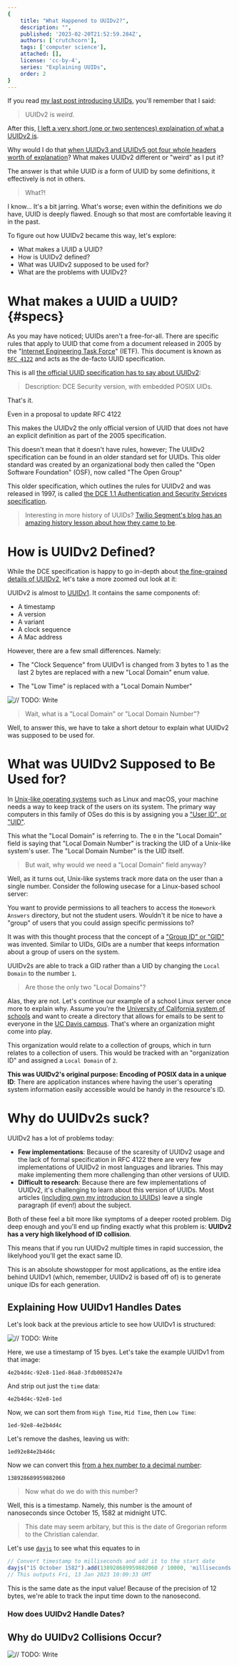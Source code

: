 ```yaml
---
{
    title: "What Happened to UUIDv2?",
    description: "",
    published: '2023-02-20T21:52:59.284Z',
    authors: ['crutchcorn'],
    tags: ['computer science'],
    attached: [],
    license: 'cc-by-4',
    series: "Explaining UUIDs",
    order: 2
}
---
```


If you read [my last post introducing UUIDs](/posts/what-are-uuids), you'll remember that I said:

> UUIDv2 is _weird_.

After this, [I left a very short (one or two sentences) explaination of what a UUIDv2 is](/posts/what-are-uuids#UUIDv2).

Why would I do that [when UUIDv3 and UUIDv5 got four whole headers worth of explanation](/posts/what-are-uuids#UUIDv3and5)? What makes UUIDv2 different or "weird" as I put it?

The answer is that while UUID _is_ a form of UUID by some definitions, it effectively is not in others.

> What?!

I know... It's a bit jarring. What's worse; even within the definitions we _do_ have, UUID is deeply flawed. Enough so that most are comfortable leaving it in the past.

To figure out how UUIDv2 became this way, let's explore:

- What makes a UUID a UUID?
- How is UUIDv2 defined?
- What was UUIDv2 supposed to be used for?
- What are the problems with UUIDv2?

<!-- // TODO: Add links -->

# What makes a UUID a UUID? {#specs}

As you may have noticed; UUIDs aren't a free-for-all. There are specific rules that apply to UUID that come from a document released in 2005 by the "[Internet Engineering Task Force](https://www.ietf.org/)" (IETF). This document is known as [`RFC 4122`](https://datatracker.ietf.org/doc/html/rfc4122) and acts as the de-facto UUID specification.

This is all [the official UUID specification has to say about UUIDv2](https://datatracker.ietf.org/doc/html/rfc4122#section-4.1.3): 

> Description: DCE Security version, with embedded POSIX UIDs.

That's it.

Even in a proposal to update RFC 4122	

This makes the UUIDv2 the only official version of UUID that does not have an explicit definition as part of the 2005 specification.

This doesn't mean that it doesn't have rules, however; The UUIDv2 specification can be found in an older standard set for UUIDs. This older standard was created by an organizational body then called the "Open Software Foundation" (OSF), now called "The Open Group"

This older specification, which outlines the rules for UUIDv2 and was released in 1997, is called [the DCE 1.1 Authentication and Security Services specification](https://pubs.opengroup.org/onlinepubs/9696989899/toc.htm).

> Interesting in more history of UUIDs? [Twilio Segment's blog has an amazing history lesson about how they came to be](https://segment.com/blog/a-brief-history-of-the-uuid/). 

# How is UUIDv2 Defined?

While the DCE specification is happy to go in-depth about [the fine-grained details of UUIDv2](https://pubs.opengroup.org/onlinepubs/9696989899/chap5.htm#tagcjh_08_02_01_01), let's take a more zoomed out look at it:

UUIDv2 is almost to [UUIDv1](/posts/what-are-uuids#UUIDv1). It contains the same components of:

- A timestamp
- A version
- A variant
- A clock sequence
- A Mac address

However, there are a few small differences. Namely:

- The "Clock Sequence" from UUIDv1 is changed from 3 bytes to 1 as the last 2 bytes are replaced with a new "Local Domain" enum value.

- The "Low Time" is replaced with a "Local Domain Number" 

![// TODO: Write](./UUIDv2.svg)



> Wait, what is a "Local Domain" or "Local Domain Number"?

Well, to answer this, we have to take a short detour to explain what UUIDv2 was supposed to be used for.

# What was UUIDv2 Supposed to Be Used for?

In [Unix-like operating systems](https://en.wikipedia.org/wiki/Unix-like) such as Linux and macOS, your machine needs a way to keep track of the users on its system. The primary way computers in this family of OSes do this is by assigning you a ["User ID", or "UID"](https://en.wikipedia.org/wiki/User_identifier).

This what the "Local Domain" is referring to. The `0` in the "Local Domain" field is saying that "Local Domain Number" is tracking the UID of a Unix-like system's user. The "Local Domain Number" is the UID itself.

> But wait, why would we need a "Local Domain" field anyway?

Well, as it turns out, Unix-like systems track more data on the user than a single number. Consider the following usecase for a Linux-based school server:

You want to provide permissions to all teachers to access the `Homework Answers` directory, but not the student users. Wouldn't it be nice to have a "group" of users that you could assign specific permissions to?

It was with this thought process that the concept of a ["Group ID" or "GID"](https://en.wikipedia.org/wiki/Group_identifier) was invented. Similar to UIDs, GIDs are a number that keeps information about a group of users on the system.

UUIDv2s are able to track a GID rather than a UID by changing the `Local Domain` to the number `1`. 

> Are those the only two "Local Domains"?

Alas, they are not. Let's continue our example of a school Linux server once more to explain why. Assume you're the [University of California system of schools](https://en.wikipedia.org/wiki/University_of_California) and want to create a directory that allows for emails to be sent to everyone in the [UC Davis campus](https://en.wikipedia.org/wiki/University_of_California,_Davis). That's where an organization might come into play.

This organization would relate to a collection of groups, which in turn relates to a collection of users. This would be tracked with an "organization ID" and assigned a `Local Domain` of `2`.

**This was UUIDv2's original purpose: Encoding of POSIX data in a unique ID**: There are application instances where having the user's operating system information easily accessible would be handy in the resource's ID.

# Why do UUIDv2s suck?

UUIDv2 has a lot of problems today:

- **Few implementations**: Because of the scaresity of UUIDv2 usage and the lack of formal specification in RFC 4122 there are very few implementations of UUIDv2 in most languages and libraries. This may make implementing them more challenging than other versions of UUID.
- **Difficult to research**: Because there are few implementations of UUIDv2, it's challenging to learn about this version of UUIDs. Most articles ([including own my introducion to UUIDs](/posts/what-are-uuids)) leave a single paragraph (if even!) about the subject.

Both of these feel a bit more like symptoms of a deeper rooted problem. Dig deep enough and you'll end up finding exactly what this problem is: **UUIDv2 has a very high likelyhood of ID collision**.

This means that if you run UUIDv2 multiple times in rapid succession, the likelyhood you'll get the exact same ID.

This is an absolute showstopper for most applications, as the entire idea behind UUIDv1 (which, remember, UUIDv2 is based off of) is to generate unique IDs for each generation.

## Explaining How UUIDv1 Handles Dates

Let's look back at the previous article to see how UUIDv1 is structured:

![// TODO: Write](../what-are-uuids/UUIDv1.svg)

Here, we use a timestamp of 15 byes. Let's take the example UUIDv1 from that image:

```
4e2b4d4c-92e8-11ed-86a8-3fdb0085247e
```

And strip out just the `time` data:

```
4e2b4d4c-92e8-1ed
```

Now, we can sort them from `High Time`, `Mid Time`, then `Low Time`:

```
1ed-92e8-4e2b4d4c
```

Let's remove the dashes, leaving us with:

```
1ed92e84e2b4d4c
```

Now we can convert this [from a hex number to a decimal number](/posts/non-decimal-numbers-in-tech/):

```
138928689959882060
```

> Now what do we do with this number?

Well, this is a timestamp. Namely, this number is the amount of nanoseconds since October 15, 1582 at midnight UTC.

> This date may seem arbitary, but this is the date of Gregorian reform to the Christian calendar.

Let's use [`dayjs`](https://day.js.org) to see what this equates to in 

```javascript
// Convert timestamp to milliseconds and add it to the start date
dayjs("15 October 1582").add(138928689959882060 / 10000, 'milliseconds').toString();
// This outputs Fri, 13 Jan 2023 10:09:33 GMT
```

This is the same date as the input value! Because of the precision of 12 bytes, we're able to track the input time down to the nanosecond.

### How does UUIDv2 Handle Dates?



## Why do UUIDv2 Collisions Occur?



![// TODO: Write](./UUIDv2.svg)
